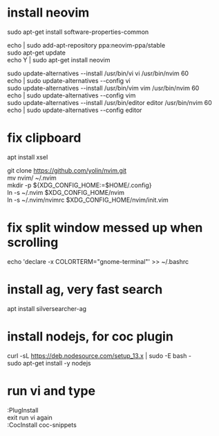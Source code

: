 install neovim
===============
sudo apt-get install software-properties-common

echo | sudo add-apt-repository ppa:neovim-ppa/stable  
sudo apt-get update  
echo Y | sudo apt-get install neovim  

sudo update-alternatives --install /usr/bin/vi vi /usr/bin/nvim 60  
echo | sudo update-alternatives --config vi  
sudo update-alternatives --install /usr/bin/vim vim /usr/bin/nvim 60  
echo | sudo update-alternatives --config vim  
sudo update-alternatives --install /usr/bin/editor editor /usr/bin/nvim 60  
echo | sudo update-alternatives --config editor  

fix clipboard
==============
apt install xsel  

git clone https://github.com/yolin/nvim.git  
mv nvim/ ~/.nvim  
mkdir -p ${XDG_CONFIG_HOME:=$HOME/.config}  
ln -s ~/.nvim $XDG_CONFIG_HOME/nvim  
ln -s ~/.nvim/nvimrc $XDG_CONFIG_HOME/nvim/init.vim  

fix split window messed up when scrolling
==========================================
echo 'declare -x COLORTERM="gnome-terminal"' >> ~/.bashrc

install ag, very fast search
============================
apt install silversearcher-ag  


install nodejs, for coc plugin
============================
curl -sL https://deb.nodesource.com/setup_13.x | sudo -E bash -  
sudo apt-get install -y nodejs

run vi and type
===============
:PlugInstall  
exit run vi again  
:CocInstall coc-snippets  
